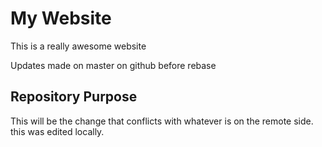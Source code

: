 # My Website

This is a really awesome website

Updates made on master on github before rebase

## Repository Purpose
This will be the change that conflicts
with whatever is on the remote side.
this was edited locally.
